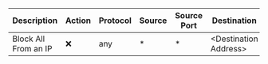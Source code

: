 | Description          | Action | Protocol | Source | Source Port | Destination             | Destination Port     |
| ---------------------- | -------- | ---------- | -------- | ------------- | ------------------------- | ---------------------- |
| Block All From an IP | :x:    | any      | *      | *           | \<Destination Address\> | \<Destination Port\> |
